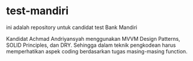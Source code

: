 # test-mandiri

ini adalah repository untuk candidat test Bank Mandiri

Kandidat Achmad Andriyansyah menggunakan MVVM Design Patterns, SOLID Principles, dan DRY.
Sehingga dalam teknik pengkodean harus memperhatikan aspek coding berdasarkan tugas masing-masing function.
